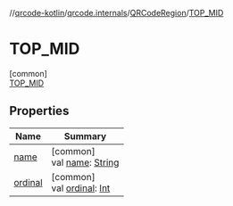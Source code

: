 //[qrcode-kotlin](../../../../index.md)/[qrcode.internals](../../index.md)/[QRCodeRegion](../index.md)/[TOP_MID](index.md)

# TOP_MID

[common]\
[TOP_MID](index.md)

## Properties

| Name | Summary |
|---|---|
| [name](../../../qrcode.raw/-q-r-code-data-type/-d-e-f-a-u-l-t/index.md#-372974862%2FProperties%2F345188675) | [common]<br>val [name](../../../qrcode.raw/-q-r-code-data-type/-d-e-f-a-u-l-t/index.md#-372974862%2FProperties%2F345188675): [String](https://kotlinlang.org/api/latest/jvm/stdlib/kotlin/-string/index.html) |
| [ordinal](../../../qrcode.raw/-q-r-code-data-type/-d-e-f-a-u-l-t/index.md#-739389684%2FProperties%2F345188675) | [common]<br>val [ordinal](../../../qrcode.raw/-q-r-code-data-type/-d-e-f-a-u-l-t/index.md#-739389684%2FProperties%2F345188675): [Int](https://kotlinlang.org/api/latest/jvm/stdlib/kotlin/-int/index.html) |
